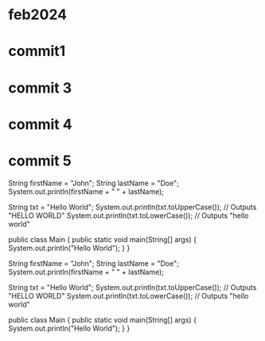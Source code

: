# feb2024
# commit1
# commit 3
# commit 4
# commit 5

String firstName = "John";
String lastName = "Doe";
System.out.println(firstName + " " + lastName);

String txt = "Hello World";
System.out.println(txt.toUpperCase());   // Outputs "HELLO WORLD"
System.out.println(txt.toLowerCase());   // Outputs "hello world"

public class Main {
  public static void main(String[] args) {
    System.out.println("Hello World");
  }
}



String firstName = "John";
String lastName = "Doe";
System.out.println(firstName + " " + lastName);

String txt = "Hello World";
System.out.println(txt.toUpperCase());   // Outputs "HELLO WORLD"
System.out.println(txt.toLowerCase());   // Outputs "hello world"

public class Main {
  public static void main(String[] args) {
    System.out.println("Hello World");
  }
}



